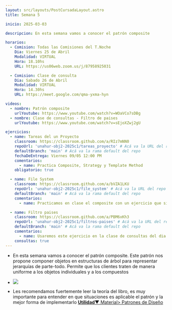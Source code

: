 ```yaml
---
layout: src/layouts/PostCursadaLayout.astro
title: Semana 5

inicio: 2025-03-03

descripcion: En esta semana vamos a conocer el patrón composite

horarios:
  - Comision: Todas las Comisiones del T.Noche
    Dia: Viernes 25 de Abril
    Modalidad: VIRTUAL
    Hora: 18.10hs
    URL: https://us06web.zoom.us/j/87958925031

  - Comision: Clase de consulta
    Dia: Sabado 26 de Abril
    Modalidad: VIRTUAL
    Hora: 14.30hs
    URL: https://meet.google.com/qma-yxma-hyn

videos:
  - nombre: Patrón composite
    urlYoutube: https://www.youtube.com/watch?v=WOaVCo7sDBg
  - nombre: Clase de consultas - Filtro de paises
    urlYoutube: https://www.youtube.com/watch?v=sEjoXZwj2gU

ejercicios:
  - name: Tareas del un Proyecto
    classroom: https://classroom.github.com/a/RIz7mNN0
    repoUrl: 'unahur-obj2-2025c1/tareas_proyecto' # Acá va la URL del repo sin el "https://github.com/"
    defaultBranch: 'main' # Acá va la rama default del repo
    fechaDeEntrega: Viernes 09/05 12:00 PM
    comentarios:
      - name: Practica Composite, Strategy y Template Method
    obligatorio: true

  - name: File System
    classroom: https://classroom.github.com/a/bVZA1LKU
    repoUrl: 'unahur-obj2-2025c1/file_system' # Acá va la URL del repo sin el "https://github.com/"
    defaultBranch: 'main' # Acá va la rama default del repo
    comentarios:
      - name: Practicamos en clase el composite con un ejercicio que simula un file system

  - name: Filtro paises
    classroom: https://classroom.github.com/a/PBM6xKh3
    repoUrl: 'unahur-obj2-2025c1/filtros-paises' # Acá va la URL del repo sin el "https://github.com/"
    defaultBranch: 'main' # Acá va la rama default del repo
    comentarios:
      - name: Usaremos este ejercicio en la clase de consultas del dia sabado 26/04
    consultas: true
---
```


- En esta semana vamos a conocer el patrón composite. Este patrón nos propone componer objetos en estructuras de árbol para representar jerarquías de parte-todo. Permite que los clientes traten de manera uniforme a los objetos individuales y a los compuestos

- <div ><img src="https://www.cs.unc.edu/~stotts/GOF/hires/Pictures/compo075.gif"></img></div>

- Les recomendamos fuertemente leer la teoría del libro, es muy importante para entender en que situaciones es aplicable el patrón y la mejor forma de implementarlo <a href="/material#estructurales" target="_blank">**Utilidad**▼ Material> Patrones de Diseño</a>

